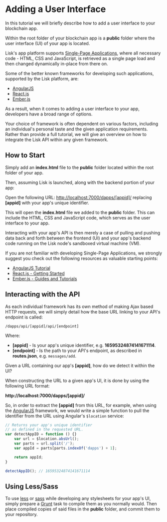 # Adding a User Interface

In this tutorial we will briefly describe how to add a user interface to your blockchain app.

Within the root folder of your blockchain app is a **public** folder where the user interface (UI) of your app is located.

Lisk's app platform supports [Single-Page Applications](https://en.wikipedia.org/wiki/Single-page_application), where all necessary code - HTML, CSS and JavaScript, is retrieved as a single page load and then changed dynamically in-place from there on.

Some of the better known frameworks for developing such applications, supported by the Lisk platform, are:

* [AngularJS](https://angularjs.org/)
* [React.js](https://facebook.github.io/react/)
* [Ember.js](http://emberjs.com/)

As a result, when it comes to adding a user interface to your app, developers have a broad range of options.

Your choice of framework is often dependent on various factors, including an individual's personal taste and the given application requirements. Rather than provide a full tutorial, we will give an overview on how to integrate the Lisk API within any given framework.

## How to Start

Simply add an **index.html** file to the **public** folder located within the root folder of your app.

Then, assuming Lisk is launched, along with the backend portion of your app:

Open the following URL: [http://localhost:7000/dapps/[appid]/](http://localhost:7000/dapps/<appid>/) replacing **[appid]** with your app's unique identifier.

This will open the **index.html** file we added to the **public** folder. This can include the HTML, CSS and JavaScript code, which serves as the user interface to your app.

Interacting with your app's API is then merely a case of pulling and pushing data back and forth between the frontend (UI) and your app's backend code running on the Lisk node's sandboxed virtual machine (VM).

If you are not familiar with developing Single-Page Applications, we strongly suggest you check out the following resources as valuable starting points:

* [AngularJS Tutorial](http://www.w3schools.com/angular/default.asp)
* [React.js - Getting Started](http://facebook.github.io/react/docs/getting-started.html)
* [Ember.js - Guides and Tutorials](http://guides.emberjs.com/v2.0.0/)

## Interacting with the API

As each individual framework has its own method of making Ajax based HTTP requests, we will simply detail how the base URL linking to your API's endpoint is called:

`/dapps/api/[appid]/api/[endpoint]`

Where:

  * **[appid]** - Is your app's unique identifier, e.g. **16595324874141671114**.
  * **[endpoint]** - Is the path to your API's endpoint, as described in **routes.json**, e.g. `messages/add`.

Given a URL containing our app's **[appid]**, how do we detect it within the UI?

When constructing the URL to a given app's UI, it is done by using the following URL format:

**http://localhost:7000/dapps/[appid]/**

So, in order to extract the **[appid]** from this URL, for example, when using the [AngularJS](http://angularjs.org) framework, we would write a simple function to pull the identifier from the URL using Angular's `$location` service:

```js
// Returns your app's unique identifier
// as defined in the requested URL.
var detectAppID = function () {}
	var url = $location.absUrl();
	var parts = url.split('/');
	var appId = parts[parts.indexOf('dapps') + 1];

	return appId;
}

detectAppID(); // 16595324874141671114
```

## Using Less/Sass

To use [less](http://lesscss.org/) or [sass](http://sass-lang.com/) while developing any stylesheets for your app's UI, simply prepare a [Grunt](http://gruntjs.com/) task to compile them as you normally would. Then place compiled copies of said files in the **public** folder, and commit them to your repository.
